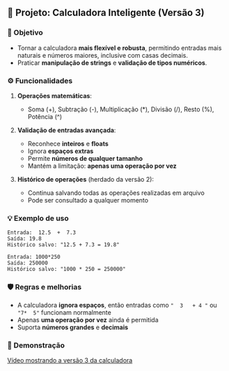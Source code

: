 ## 📌 Projeto: Calculadora Inteligente (Versão 3)

### 🎯 Objetivo

* Tornar a calculadora **mais flexível e robusta**, permitindo entradas mais naturais e números maiores, inclusive com casas decimais.
* Praticar **manipulação de strings** e **validação de tipos numéricos**.

### ⚙️ Funcionalidades

1. **Operações matemáticas**:

   * Soma (+), Subtração (-), Multiplicação (\*), Divisão (/), Resto (%), Potência (^)

2. **Validação de entradas avançada**:

   * Reconhece **inteiros** e **floats**
   * Ignora **espaços extras**
   * Permite **números de qualquer tamanho**
   * Mantém a limitação: **apenas uma operação por vez**

3. **Histórico de operações** (herdado da versão 2):

   * Continua salvando todas as operações realizadas em arquivo
   * Pode ser consultado a qualquer momento

### 💡 Exemplo de uso

```
Entrada:  12.5  +  7.3
Saída: 19.8
Histórico salvo: "12.5 + 7.3 = 19.8"

Entrada: 1000*250
Saída: 250000
Histórico salvo: "1000 * 250 = 250000"
```

### 🛡️ Regras e melhorias

* A calculadora **ignora espaços**, então entradas como `"  3   + 4 "` ou `"7*  5"` funcionam normalmente
* Apenas **uma operação por vez** ainda é permitida
* Suporta **números grandes** e **decimais**

### 🔗 Demonstração
[Vídeo mostrando a versão 3 da calculadora]()